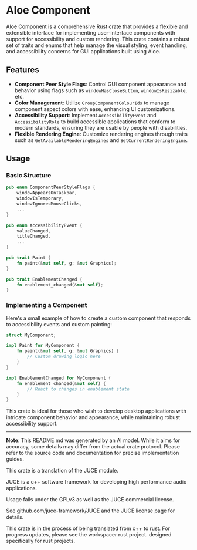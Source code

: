 # Aloe Component

Aloe Component is a comprehensive Rust crate that provides a flexible and extensible interface for implementing user-interface components with support for accessibility and custom rendering. This crate contains a robust set of traits and enums that help manage the visual styling, event handling, and accessibility concerns for GUI applications built using Aloe.

## Features

- **Component Peer Style Flags**: Control GUI component appearance and behavior using flags such as `windowHasCloseButton`, `windowIsResizable`, etc.
- **Color Management**: Utilize `GroupComponentColourIds` to manage component aspect colors with ease, enhancing UI customizations.
- **Accessibility Support**: Implement `AccessibilityEvent` and `AccessibilityRole` to build accessible applications that conform to modern standards, ensuring they are usable by people with disabilities.
- **Flexible Rendering Engine**: Customize rendering engines through traits such as `GetAvailableRenderingEngines` and `SetCurrentRenderingEngine`.

## Usage

### Basic Structure

```rust
pub enum ComponentPeerStyleFlags {
    windowAppearsOnTaskbar,
    windowIsTemporary,
    windowIgnoresMouseClicks,
    ...
}

pub enum AccessibilityEvent {
    valueChanged,
    titleChanged,
    ...
}

pub trait Paint {
    fn paint(&mut self, g: &mut Graphics);
}

pub trait EnablementChanged {
    fn enablement_changed(&mut self);
}
```

### Implementing a Component

Here's a small example of how to create a custom component that responds to accessibility events and custom painting:

```rust
struct MyComponent;

impl Paint for MyComponent {
    fn paint(&mut self, g: &mut Graphics) {
        // Custom drawing logic here
    }
}

impl EnablementChanged for MyComponent {
    fn enablement_changed(&mut self) {
        // React to changes in enablement state
    }
}
```

This crate is ideal for those who wish to develop desktop applications with intricate component behavior and appearance, while maintaining robust accessibility support.

---

**Note**: This README.md was generated by an AI model. While it aims for accuracy, some details may differ from the actual crate protocol. Please refer to the source code and documentation for precise implementation guides.

This crate is a translation of the JUCE module.

JUCE is a c++ software framework for developing high performance audio applications.

Usage falls under the GPLv3 as well as the JUCE commercial license.

See github.com/juce-framework/JUCE and the JUCE license page for details.

This crate is in the process of being translated from c++ to rust. For progress updates, please see the workspacer rust project. designed specifically for rust projects.
